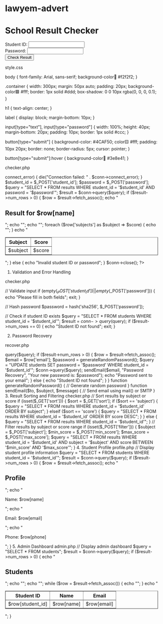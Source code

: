 # lawyem-advert
<!DOCTYPE html>
<html>
<head>
  <title>School Result Checker</title>
  <link rel="stylesheet" href="style.css">
</head>
<body>
  <div class="container">
    <h1>School Result Checker</h1>
    <form action="checker.php" method="post">
      <label>Student ID:</label>
      <input type="text" name="student_id" required>
      <br>
      <label>Password:</label>
      <input type="password" name="password" required>
      <br>
      <button type="submit">Check Result</button>
    </form>
  </div>
</body>
</html>


style.css

body {
  font-family: Arial, sans-serif;
  background-color💙 #f2f2f2;
}

.container {
  width: 300px;
  margin: 50px auto;
  padding: 20px;
  background-color🟪 #fff;
  border: 1px solid #ddd;
  box-shadow: 0 0 10px rgba(0, 0, 0, 0.1);
}

h1 {
  text-align: center;
}

label {
  display: block;
  margin-bottom: 10px;
}

input[type="text"], input[type="password"] {
  width: 100%;
  height: 40px;
  margin-bottom: 20px;
  padding: 10px;
  border: 1px solid #ccc;
}

button[type="submit"] {
  background-color: #4CAF50;
  color🟨 #fff;
  padding: 10px 20px;
  border: none;
  border-radius: 5px;
  cursor: pointer;
}

button[type="submit"]:hover {
  background-color📘 #3e8e41;
}


checker.php

<?php
$servername = "localhost";
$username = "username";
$password = "password";
$dbname = "school_results";

$conn = new mysqli($servername, $username, $password, $dbname);

if ($conn->connect_error) {
  die("Connection failed: " . $conn->connect_error);
}

$student_id = $_POST['student_id'];
$password = $_POST['password'];

$query = "SELECT * FROM results WHERE student_id = '$student_id' AND password = '$password'";
$result = $conn->query($query);

if ($result->num_rows > 0) {
  $row = $result->fetch_assoc();
  echo "<h2>Result for $row[name]</h2>";
  echo "<table border='1'>";
  echo "<tr><th>Subject</th><th>Score</th></tr>";
  foreach ($row['subjects'] as $subject => $score) {
    echo "<tr><td>$subject</td><td>$score</td></tr>";
  }
  echo "</table>";
} else {
  echo "Invalid student ID or password";
}

$conn->close();
?>
1. Validation and Error Handling

checker.php

// Validate input
if (empty($_POST['student_id']) || empty($_POST['password'])) {
  echo "Please fill in both fields";
  exit;
}

// Hash password
$password = hash('sha256', $_POST['password']);

// Check if student ID exists
$query = "SELECT * FROM students WHERE student_id = '$student_id'";
$result = $conn->query($query);
if ($result->num_rows == 0) {
  echo "Student ID not found";
  exit;
}


2. Password Recovery

recover.php

<?php
// Send recovery email
if (isset($_POST['recover'])) {
  $student_id = $_POST['student_id'];
  $query = "SELECT email FROM students WHERE student_id = '$student_id'";
  $result = $conn->query($query);
  if ($result->num_rows > 0) {
    $row = $result->fetch_assoc();
    $email = $row['email'];
    $password = generateRandomPassword();
    $query = "UPDATE students SET password = '$password' WHERE student_id = '$student_id'";
    $conn->query($query);
    sendEmail($email, "Password Recovery", "Your new password is: $password");
    echo "Password sent to your email";
  } else {
    echo "Student ID not found";
  }
}

function generateRandomPassword() {
  // Generate random password
}

function sendEmail($to, $subject, $message) {
  // Send email using mail() or SMTP
}


3. Result Sorting and Filtering

checker.php

// Sort results by subject or score
if (isset($_GET['sort'])) {
  $sort = $_GET['sort'];
  if ($sort == 'subject') {
    $query = "SELECT * FROM results WHERE student_id = '$student_id' ORDER BY subject";
  } elseif ($sort == 'score') {
    $query = "SELECT * FROM results WHERE student_id = '$student_id' ORDER BY score DESC";
  }
} else {
  $query = "SELECT * FROM results WHERE student_id = '$student_id'";
}

// Filter results by subject or score range
if (isset($_POST['filter'])) {
  $subject = $_POST['subject'];
  $min_score = $_POST['min_score'];
  $max_score = $_POST['max_score'];
  $query = "SELECT * FROM results WHERE student_id = '$student_id' AND subject = '$subject' AND score BETWEEN '$min_score' AND '$max_score'";
}


4. Student Profile

profile.php

// Display student profile information
$query = "SELECT * FROM students WHERE student_id = '$student_id'";
$result = $conn->query($query);
if ($result->num_rows > 0) {
  $row = $result->fetch_assoc();
  echo "<h2>Profile</h2>";
  echo "<p>Name: $row[name]</p>";
  echo "<p>Email: $row[email]</p>";
  echo "<p>Phone: $row[phone]</p>";
}


5. Admin Dashboard

admin.php

// Display admin dashboard
$query = "SELECT * FROM students";
$result = $conn->query($query);
if ($result->num_rows > 0) {
  echo "<h2>Students</h2>";
  echo "<table border='1'>";
  echo "<tr><th>Student ID</th><th>Name</th><th>Email</th></tr>";
  while ($row = $result->fetch_assoc()) {
    echo "<tr><td>$row[student_id]</td><td>$row[name]</td><td>$row[email]</td></tr>";
  }
  echo "</table>";
}
